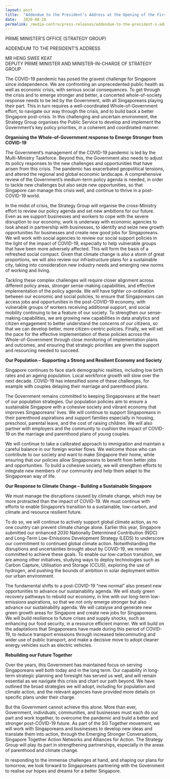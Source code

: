 ```yaml
---
layout: post
title:  "Addendum to the President’s Address at the Opening of the First Session of the 14th Parliament"
date:   2020-08-28
permalink: /media-centre/press-releases/addendum-to-the-president-s-address-at-the-opening-of-the-first-session-of-the-14th-parliament/
---
```


PRIME MINISTER’S OFFICE
(STRATEGY GROUP)

ADDENDUM TO THE PRESIDENT’S ADDRESS

MR HENG SWEE KEAT  
DEPUTY PRIME MINISTER AND MINISTER-IN-CHARGE OF STRATEGY GROUP

The COVID-19 pandemic has posed the gravest challenge for Singapore since independence. We are confronting an unprecedented public health as well as economic crisis, with serious social consequences. To get through the crisis and to emerge stronger and better, a concerted whole-of-society response needs to be led by the Government, with all Singaporeans playing their part. This in turn requires a well-coordinated Whole-of-Government effort, to navigate our way through the crisis, and to build back a better Singapore post-crisis. In this challenging and uncertain environment, the Strategy Group organises the Public Service to develop and implement the Government’s key policy priorities, in a coherent and coordinated manner. 

**Organising the Whole-of-Government response to Emerge Stronger from COVID-19**

The Government’s management of the COVID-19 pandemic is led by the Multi-Ministry Taskforce. Beyond this, the Government also needs to adjust its policy responses to the new challenges and opportunities that have arisen from this crisis. The pandemic has exacerbated geopolitical tensions, and altered the regional and global economic landscape. A comprehensive review of the Government’s medium-term policy agenda is needed, in order to tackle new challenges but also seize new opportunities, so that Singapore can manage this crisis well, and continue to thrive in a post-COVID-19 world. 

In the midst of crisis, the Strategy Group will organise the cross-Ministry effort to review our policy agenda and set new ambitions for our future. Even as we support businesses and workers to cope with the severe disruption to our economy, work is underway with economic agencies to look ahead in partnership with businesses, to identify and seize new growth opportunities for businesses and create new good jobs for Singaporeans. We will work with social agencies to review our social support policies in the light of the impact of COVID-19, especially to help vulnerable groups that have been more adversely affected. This will form the basis of a refreshed social compact. Given that climate change is also a storm of great proportions, we will also review our infrastructure plans for a sustainable city, taking into consideration new industry needs and emerging new norms of working and living. 

Tackling these complex challenges will require closer alignment across different policy areas, stronger sense-making capabilities, and effective implementation of the policy agenda. We will have tighter co-ordination between our economic and social policies, to ensure that Singaporeans can access jobs and opportunities in the post-COVID-19 economy, with vulnerable groups of workers receiving additional support, and social mobility continuing to be a feature of our society. To strengthen our sense-making capabilities, we are growing new capabilities in data analytics and citizen engagement to better understand the concerns of our citizens, so that we can develop better, more citizen-centric policies. Finally, we will set the pace for the effective implementation of these policies across the Whole-of-Government through close monitoring of implementation plans and outcomes, and ensuring that strategic priorities are given the support and resourcing needed to succeed. 

**Our Population – Supporting a Strong and Resilient Economy and Society**

Singapore continues to face stark demographic realities, including low birth rates and an ageing population. Local workforce growth will slow over the next decade. COVID-19 has intensified some of these challenges, for example with couples delaying their marriage and parenthood plans. 

The Government remains committed to keeping Singaporeans at the heart of our population strategies. Our population policies aim to ensure a sustainable Singapore with a cohesive society and vibrant economy that improves Singaporeans’ lives. We will continue to support Singaporeans in their parenthood aspirations and support families especially in housing, preschool, parental leave, and the cost of raising children.  We will also partner with employers and the community to cushion the impact of COVID-19 on the marriage and parenthood plans of young couples.

We will continue to take a calibrated approach to immigration and maintain a careful balance in our foreign worker flows. We welcome those who can contribute to our society and want to make Singapore their home, while ensuring that our policies allow Singaporeans to benefit from better jobs and opportunities. To build a cohesive society, we will strengthen efforts to integrate new members of our community and help them adapt to the Singaporean way of life.

**Our Response to Climate Change – Building a Sustainable Singapore**

We must manage the disruptions caused by climate change, which may be more protracted than the impact of COVID-19. We must continue with efforts to enable Singapore’s transition to a sustainable, low-carbon, and climate and resource resilient future.

To do so, we will continue to actively support global climate action, as no one country can prevent climate change alone. Earlier this year, Singapore submitted our enhanced 2030 Nationally Determined Contribution (NDC) and Long-Term Low-Emissions Development Strategy (LEDS) to underscore our commitment to continued global climate action. Notwithstanding the disruptions and uncertainties brought about by COVID-19, we remain committed to achieve these goals. To enable our low-carbon transition, we are among other initiatives, studying ways to deploy technologies such as Carbon Capture, Utilisation and Storage (CCUS), exploring the use of hydrogen, and pushing the bounds of ambition in solar deployment within our urban environment. 

The fundamental shifts to a post-COVID-19 “new normal” also present new opportunities to advance our sustainability agenda. We will study green recovery pathways to rebuild our economy, in line with our long-term low-emissions aspirations, so that we not only emerge stronger but also advance our sustainability agenda. We will catalyse and generate new green growth areas for Singapore and create new jobs for Singaporeans. We will build resilience to future crises and supply shocks, such as enhancing our food security, in a resource efficient manner. We will build on the adaptations that Singaporeans have made during this period of COVID-19, to reduce transport emissions through increased telecommuting and wider use of public transport, and make a decisive move to adopt cleaner energy vehicles such as electric vehicles. 

**Rebuilding our Future Together**

Over the years, this Government has maintained focus on serving Singaporeans well both today and in the long term. Our capability in long-term strategic planning and foresight has served us well, and will remain essential as we navigate this crisis and chart our path beyond. We have outlined the broad strategies we will adopt, including for population and climate action, and the relevant agencies have provided more details on specific plans under their charge. 

But the Government cannot achieve this alone. More than ever, Government, individuals, communities, and businesses must each do our part and work together, to overcome the pandemic and build a better and stronger post-COVID-19 future. As part of the SG Together movement, we will work with Singaporeans and businesses to develop new ideas and translate them into action, through the Emerging Stronger Conversations, Singapore Together Action Networks and Alliances for Action. The Strategy Group will play its part in strengthening partnerships, especially in the areas of parenthood and climate change. 

In responding to the immense challenges at hand, and shaping our plans for tomorrow, we look forward to Singaporeans partnering with the Government to realise our hopes and dreams for a better Singapore.
